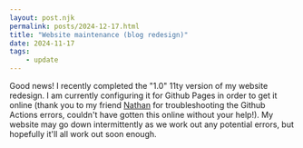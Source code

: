 ```yaml
---
layout: post.njk
permalink: posts/2024-12-17.html
title: "Website maintenance (blog redesign)"
date: 2024-11-17
tags:
    - update
---
```

Good news! I recently completed the "1.0" 11ty version of my website redesign. I am currently configuring it for Github Pages in order to get it online (thank you to my friend [Nathan](https://www.si.umich.edu/people/nathan-kim) for troubleshooting the Github Actions errors, couldn't have gotten this online without your help!). My website may go down intermittently as we work out any potential errors, but hopefully it'll all work out soon enough.